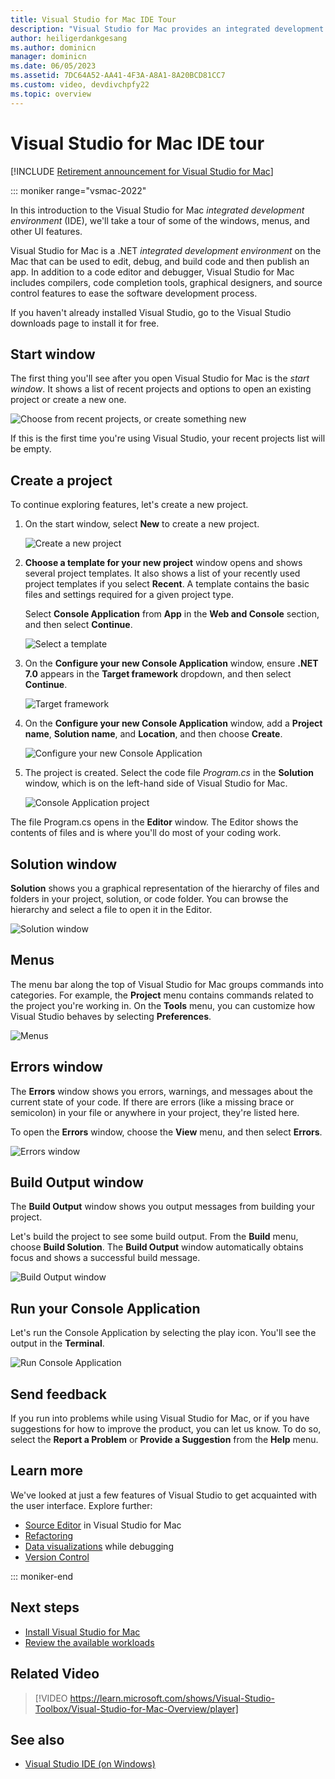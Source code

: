 ```yaml
---
title: Visual Studio for Mac IDE Tour
description: "Visual Studio for Mac provides an integrated development environment (IDE) to build .NET applications on macOS, including ASP.NET Core websites and Xamarin projects for iOS, Android, Mac, and Xamarin.Forms."
author: heiligerdankgesang 
ms.author: dominicn
manager: dominicn
ms.date: 06/05/2023
ms.assetid: 7DC64A52-AA41-4F3A-A8A1-8A20BCD81CC7
ms.custom: video, devdivchpfy22
ms.topic: overview
---
```

# Visual Studio for Mac IDE tour

 [!INCLUDE [Retirement announcement for Visual Studio for Mac](includes/vsmac-retirement.md)]

::: moniker range="vsmac-2022"

In this introduction to the Visual Studio for Mac _integrated development environment_ (IDE), we'll take a tour of some of the windows, menus, and other UI features.

Visual Studio for Mac is a .NET _integrated development environment_ on the Mac that can be used to edit, debug, and build code and then publish an app. In addition to a code editor and debugger, Visual Studio for Mac includes compilers, code completion tools, graphical designers, and source control features to ease the software development process.

If you haven't already installed Visual Studio, go to the Visual Studio downloads page to install it for free.

## Start window

The first thing you'll see after you open Visual Studio for Mac is the _start window_. It shows a list of recent projects and options to open an existing project or create a new one.

![Choose from recent projects, or create something new](media/vsmac-2022/ide-tour-start-window.png)

If this is the first time you're using Visual Studio, your recent projects list will be empty.

## Create a project

To continue exploring features, let's create a new project.

1. On the start window, select **New** to create a new project.

   ![Create a new project](media/vsmac-2022/ide-tour-new-project.png)

1. **Choose a template for your new project** window opens and shows several project templates. It also shows a list of your recently used project templates if you select **Recent**. A template contains the basic files and settings required for a given project type. 

   Select **Console Application** from **App** in the **Web and Console** section, and then select **Continue**.

   ![Select a template](media/vsmac-2022/ide-tour-select-template.png)

1. On the **Configure your new Console Application** window, ensure **.NET 7.0** appears in the **Target framework** dropdown, and then select **Continue**.

   ![Target framework](media/vsmac-2022/ide-tour-target-framework-7.png)

1. On the **Configure your new Console Application** window, add a **Project name**, **Solution name**, and **Location**, and then choose **Create**.

   ![Configure your new Console Application](media/vsmac-2022/ide-tour-create-new-project.png)

1. The project is created. Select the code file *Program.cs* in the **Solution** window, which is on the left-hand side of Visual Studio for Mac.

   ![Console Application project](media/vsmac-2022/ide-tour-console-application-project.png)

The file Program.cs opens in the **Editor** window. The Editor shows the contents of files and is where you'll do most of your coding work.

## Solution window

**Solution** shows you a graphical representation of the hierarchy of files and folders in your project, solution, or code folder. You can browse the hierarchy and select a file to open it in the Editor.

![Solution window](media/vsmac-2022/ide-tour-solution-window.png)

## Menus

The menu bar along the top of Visual Studio for Mac groups commands into categories. For example, the **Project** menu contains commands related to the project you're working in. On the **Tools** menu, you can customize how Visual Studio behaves by selecting **Preferences**.

![Menus](media/vsmac-2022/ide-tour-menus.png)

## Errors window

The **Errors** window shows you errors, warnings, and messages about the current state of your code. If there are errors (like a missing brace or semicolon) in your file or anywhere in your project, they're listed here.

To open the **Errors** window, choose the **View** menu, and then select **Errors**.

![Errors window](media/vsmac-2022/ide-tour-errors-window.png)

## Build Output window

The **Build Output** window shows you output messages from building your project.

Let's build the project to see some build output. From the **Build** menu, choose **Build Solution**. The **Build Output** window automatically obtains focus and shows a successful build message.

![Build Output window](media/vsmac-2022/ide-tour-build-output-window.png)

## Run your Console Application

Let's run the Console Application by selecting the play icon. You'll see the output in the **Terminal**.

![Run Console Application](media/vsmac-2022/ide-tour-run-console-application.png)

## Send feedback
If you run into problems while using Visual Studio for Mac, or if you have suggestions for how to improve the product, you can let us know. To do so, select the **Report a Problem** or **Provide a Suggestion** from the **Help** menu.

## Learn more

We've looked at just a few features of Visual Studio to get acquainted with the user interface. 
Explore further:

- [Source Editor](./source-editor.md) in Visual Studio for Mac
- [Refactoring](./refactoring.md)
- [Data visualizations](./data-visualizations.md) while debugging
- [Version Control](./version-control.md)

::: moniker-end


## Next steps

- [Install Visual Studio for Mac](installation.md)
- [Review the available workloads](workloads.md)

## Related Video

> [!VIDEO https://learn.microsoft.com/shows/Visual-Studio-Toolbox/Visual-Studio-for-Mac-Overview/player]

## See also

- [Visual Studio IDE (on Windows)](/visualstudio/ide/visual-studio-ide)
